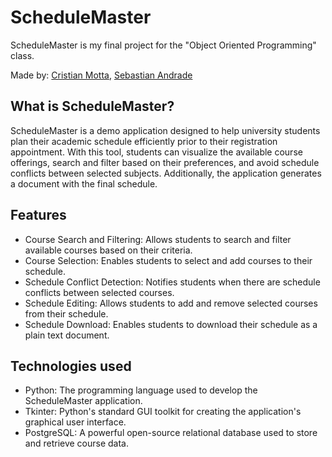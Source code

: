 # ScheduleMaster

ScheduleMaster is my final project for the "Object Oriented Programming" class.

Made by: [Cristian Motta](https://github.com/cmottao), [Sebastian Andrade](https://github.com/Sgewux)

## What is ScheduleMaster?

ScheduleMaster is a demo application designed to help university students plan their academic schedule efficiently prior to their registration appointment. With this tool, students can visualize the available course offerings, search and filter based on their preferences, and avoid schedule conflicts between selected subjects. Additionally, the application generates a document with the final schedule.

## Features

- Course Search and Filtering: Allows students to search and filter available courses based on their criteria.
- Course Selection: Enables students to select and add courses to their schedule.
- Schedule Conflict Detection: Notifies students when there are schedule conflicts between selected courses.
- Schedule Editing: Allows students to add and remove selected courses from their schedule.
- Schedule Download: Enables students to download their schedule as a plain text document.

## Technologies used

- Python: The programming language used to develop the ScheduleMaster application.
- Tkinter: Python's standard GUI toolkit for creating the application's graphical user interface.
- PostgreSQL: A powerful open-source relational database used to store and retrieve course data.
